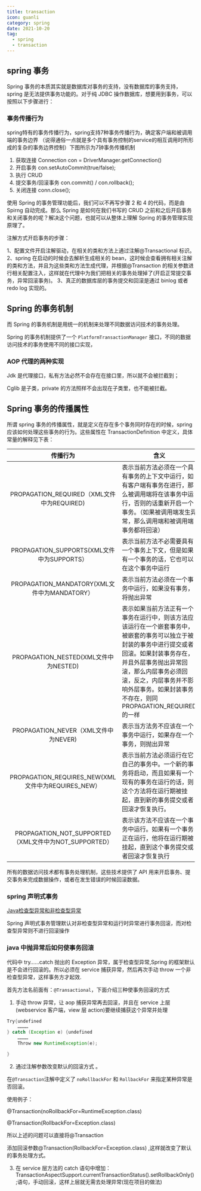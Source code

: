 ```yaml
---
title: transaction
icon: guanli
category: spring
date: 2021-10-20
tag:
  - spring
  - transaction
---
```


## spring 事务

Spring 事务的本质其实就是数据库对事务的支持，没有数据库的事务支持，spring 是无法提供事务功能的。对于纯 JDBC 操作数据库，想要用到事务，可以按照以下步骤进行：

### 事务传播行为

spring特有的事务传播行为，spring支持7种事务传播行为，确定客户端和被调用端的事务边界 （说得通俗一点就是多个具有事务控制的service的相互调用时所形成的复杂的事务边界控制）下图所示为7钟事务传播机制

1. 获取连接 Connection con = DriverManager.getConnection()
2. 开启事务 con.setAutoCommit(true/false);
3. 执行 CRUD
4. 提交事务/回滚事务 con.commit() / con.rollback();
5. 关闭连接 conn.close();

使用 Spring 的事务管理功能后，我们可以不再写步骤 2 和 4 的代码，而是由 Spirng 自动完成。那么 Spring 是如何在我们书写的 CRUD 之前和之后开启事务和关闭事务的呢？解决这个问题，也就可以从整体上理解 Spring 的事务管理实现原理了。

注解方式开启事务的步骤：

1、配置文件开启注解驱动，在相关的类和方法上通过注解@Transactional 标识。
2、spring 在启动的时候会去解析生成相关的 bean，这时候会查看拥有相关注解的类和方法，并且为这些类和方法生成代理，并根据@Transaction 的相关参数进行相关配置注入，这样就在代理中为我们把相关的事务处理掉了(开启正常提交事务，异常回滚事务)。
3、真正的数据库层的事务提交和回滚是通过 binlog 或者 redo log 实现的。

## Spring 的事务机制

而 Spring 的事务机制是用统一的机制来处理不同数据访问技术的事务处理。

Spring 的事务机制提供了一个 `PlatformTransactionManager` 接口，不同的数据访问技术的事务使用不同的接口实现，

### AOP 代理的两种实现

Jdk 是代理接口，私有方法必然不会存在在接口里，所以就不会被拦截到；

Cglib 是子类，private 的方法照样不会出现在子类里，也不能被拦截。

## Spring 事务的传播属性

所谓 spring 事务的传播属性，就是定义在存在多个事务同时存在的时候，spring 应该如何处理这些事务的行为。这些属性在 TransactionDefinition 中定义，具体常量的解释见下表：

|传播行为|含义|
| :-----: | -------------------------------------------------------------------------------------------------- |
|PROPAGATION_REQUIRED（XML文件中为REQUIRED) |表示当前方法必须在一个具有事务的上下文中运行，如有客户端有事务在进行，那么被调用端将在该事务中运行，否则的话重新开启一个事务。（如果被调用端发生异常，那么调用端和被调用端事务都将回滚） |
|PROPAGATION_SUPPORTS(XML文件中为SUPPORTS） |表示当前方法不必需要具有一个事务上下文，但是如果有一个事务的话，它也可以在这个事务中运行 |
|PROPAGATION_MANDATORY(XML文件中为MANDATORY） |表示当前方法必须在一个事务中运行，如果没有事务，将抛出异常 |
|PROPAGATION_NESTED(XML文件中为NESTED) |表示如果当前方法正有一个事务在运行中，则该方法应该运行在一个嵌套事务中，被嵌套的事务可以独立于被封装的事务中进行提交或者回滚。如果封装事务存在，并且外层事务抛出异常回滚，那么内层事务必须回滚，反之，内层事务并不影响外层事务。如果封装事务不存在，则同PROPAGATION_REQUIRED的一样 |
|PROPAGATION_NEVER（XML文件中为NEVER) |表示当方法务不应该在一个事务中运行，如果存在一个事务，则抛出异常 |
|PROPAGATION_REQUIRES_NEW(XML文件中为REQUIRES_NEW） |表示当前方法必须运行在它自己的事务中。一个新的事务将启动，而且如果有一个现有的事务在运行的话，则这个方法将在运行期被挂起，直到新的事务提交或者回滚才恢复执行。 |
|PROPAGATION_NOT_SUPPORTED（XML文件中为NOT_SUPPORTED） |表示该方法不应该在一个事务中运行。如果有一个事务正在运行，他将在运行期被挂起，直到这个事务提交或者回滚才恢复执行 |

所有的数据访问技术都有事务处理机制，这些技术提供了 API 用来开启事务、提交事务来完成数据操作，或者在发生错误的时候回滚数据。

### spring 声明式事务

[Java检查型异常和非检查型异常](../basic/java的异常.md)

Spring 声明式事务管理默认对非检查型异常和运行时异常进行事务回滚，而对检查型异常则不进行回滚操作

### java 中抛异常后如何使事务回滚

代码中 try……catch 抛出的 Exception 异常，属于检查型异常,Spring 的框架默认是不会进行回滚的。所以必须在 service 捕获异常，然后再次手动 throw 一个非检查型异常，这样事务方才起效.

首先方法名前面有：`@Transactional`，下面介绍三种使事务回滚的方式

1. 手动 throw 异常，让 aop 捕获异常再去回滚，并且在 service 上层(webservice 客户端，view 层 action)要继续捕获这个异常并处理

```java
Try{undefined
    …………
} catch (Exception e) {undefined
    …………
    Throw new RuntimeException(e);

}
```

2. 通过注解参数改变默认的回滚方式 。

在`@Transaction`注解中定义了 `noRollbackFor` 和 `RollbackFor` 来指定某种异常是否回滚。

使用例子：

@Transaction(noRollbackFor=RuntimeException.class)

@Transaction(RollbackFor=Exception.class)

所以上述的问题可以直接将@Transaction

添加回滚参数@Transaction(RollbackFor=Exception.class) ,这样就改变了默认的事务处理方式。

3. 在 service 层方法的 catch 语句中增加：TransactionAspectSupport.currentTransactionStatus().setRollbackOnly();语句，手动回滚，这样上层就无需去处理异常(现在项目的做法)
